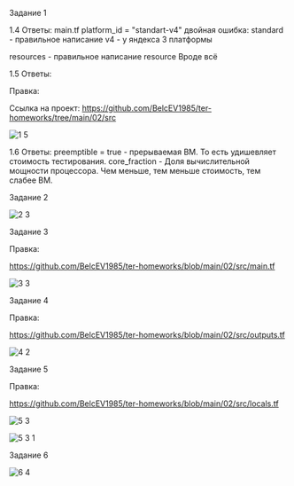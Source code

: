 Задание 1

1.4 Ответы: 
main.tf
platform_id = "standart-v4" двойная ошибка:
standard - правильное написание
v4 - у яндекса 3 платформы

resources - правильное написание resource
Вроде всё


1.5 Ответы: 

Правка: 

Ссылка на проект:
https://github.com/BelcEV1985/ter-homeworks/tree/main/02/src


![1 5](https://github.com/user-attachments/assets/148e11da-6ea5-4907-b2b6-28aad61c371f)

1.6 Ответы: 
preemptible = true - прерываемая ВМ. То есть удишевляет стоимость тестирования.
core_fraction -  Доля вычислительной мощности процессора. Чем меньше, тем меньше стоимость, тем слабее ВМ.


Задание 2

![2 3](https://github.com/user-attachments/assets/f30edc37-b4e4-4504-a82a-9e4a75969e8e)


Задание 3

Правка: 

https://github.com/BelcEV1985/ter-homeworks/blob/main/02/src/main.tf

![3 3](https://github.com/user-attachments/assets/15aeb10b-e5a1-49f7-8c07-0451694eb38b)


Задание 4

Правка:

https://github.com/BelcEV1985/ter-homeworks/blob/main/02/src/outputs.tf

![4 2](https://github.com/user-attachments/assets/81f13b54-b109-49e9-b554-54234d36d4bc)


Задание 5

Правка:

https://github.com/BelcEV1985/ter-homeworks/blob/main/02/src/locals.tf


![5 3](https://github.com/user-attachments/assets/e5c7c278-4942-4ffc-a97c-f58767f0c2ba)


![5 3 1](https://github.com/user-attachments/assets/b5f6ff8e-6f1d-4130-9382-ed4256a41feb)



Задание 6

![6 4](https://github.com/user-attachments/assets/c9fbce8d-810c-404c-93c6-b11a8544e492)
